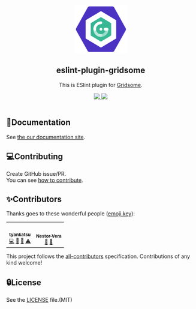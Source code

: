 <p align="center"><img width="143px" height="130px" src="https://raw.githubusercontent.com/gridsome/eslint-plugin-gridsome/master/assets/logo/eslint-plugin-gridsome.png" alt="ESLint plugin for Gridsome"></p>

<h2 align="center">eslint-plugin-gridsome</h2>
<p align="center">
  This is ESlint plugin for <a href="https://gridsome.org/" rel="nofollow">Gridsome</a>.
</p>
<p align="center">
  <a title="Current version" href="https://badge.fury.io/js/eslint-plugin-gridsome" rel="nofollow">
    <img src="https://badge.fury.io/js/eslint-plugin-gridsome.svg">
  </a>
  <!-- ALL-CONTRIBUTORS-BADGE:START - Do not remove or modify this section -->
  <!-- ALL-CONTRIBUTORS-BADGE:END -->
  <a title="MIT License" href="[LICENSE](https://opensource.org/licenses/MIT)" rel="nofollow">
    <img src="https://img.shields.io/badge/License-MIT-green.svg">
  </a>
  <br>
  <br>
</p>

## 📖Documentation

See [the our documentation site](https://eslint.gridsome.org/).

## 💻Contributing

Create GitHub issue/PR.  
You can see [how to contribute](https://github.com/gridsome/eslint-plugin-gridsome/blob/master/CONTRIBUTING.md).

## ✨Contributors

Thanks goes to these wonderful people ([emoji key](https://allcontributors.org/docs/en/emoji-key)):

<!-- ALL-CONTRIBUTORS-LIST:START - Do not remove or modify this section -->
<!-- prettier-ignore-start -->
<!-- markdownlint-disable -->
<table>
  <tr>
    <td align="center"><a href="https://tyankatsu.netlify.com/"><img src="https://avatars0.githubusercontent.com/u/28397593?v=4" width="100px;" alt=""/><br /><sub><b>tyankatsu</b></sub></a><br /><a href="https://github.com/gridsome/eslint-plugin-gridsome/commits?author=tyankatsu0105" title="Code">💻</a> <a href="https://github.com/gridsome/eslint-plugin-gridsome/commits?author=tyankatsu0105" title="Documentation">📖</a> <a href="#maintenance-tyankatsu0105" title="Maintenance">🚧</a> <a href="https://github.com/gridsome/eslint-plugin-gridsome/commits?author=tyankatsu0105" title="Tests">⚠️</a></td>
    <td align="center"><a href="http://www.nestor.rip"><img src="https://avatars0.githubusercontent.com/u/1107521?v=4" width="100px;" alt=""/><br /><sub><b>Nestor Vera</b></sub></a><br /><a href="https://github.com/gridsome/eslint-plugin-gridsome/issues?q=author%3Ahacknug" title="Bug reports">🐛</a> <a href="#ideas-hacknug" title="Ideas, Planning, & Feedback">🤔</a></td>
  </tr>
</table>

<!-- markdownlint-enable -->
<!-- prettier-ignore-end -->

<!-- ALL-CONTRIBUTORS-LIST:END -->

This project follows the [all-contributors](https://github.com/all-contributors/all-contributors) specification. Contributions of any kind welcome!

## 🔒License

See the [LICENSE](https://github.com/gridsome/eslint-plugin-gridsome/blob/master/LICENSE) file.(MIT)

